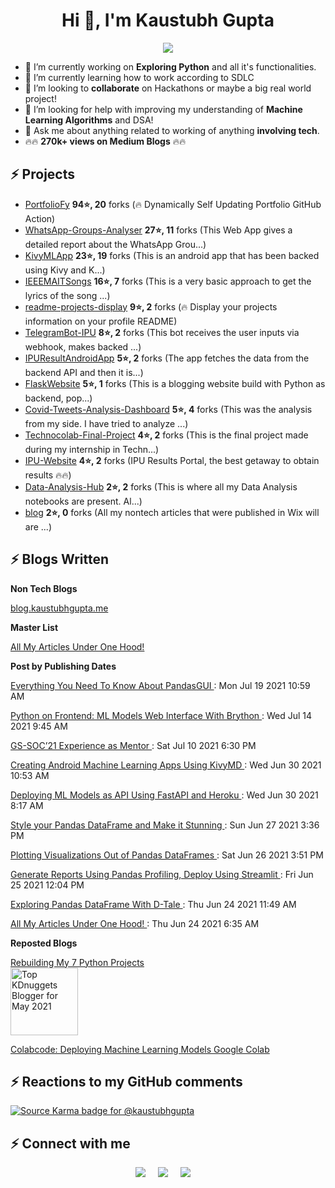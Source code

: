 <h1 align="center">Hi 👋, I'm Kaustubh Gupta</h1>
<p align="center">
<img src="https://github-readme-stats.vercel.app/api?username=kaustubhgupta&show_icons=true&theme=dark&count_private=true&include_all_commits=true&custom_title=Kaustubh's Stats">
</p>

- 🔭 I’m currently working on **Exploring Python** and all it's functionalities.
- 🌱 I’m currently learning how to work according to SDLC
- 👯 I’m looking to **collaborate** on Hackathons or maybe a big real world project!
- 🤔 I’m looking for help with improving my understanding of **Machine Learning Algorithms** and DSA!
- 💬 Ask me about anything related to working of anything **involving tech**.
- 🔥🔥 **270k+ views on Medium Blogs** 🔥🔥

## ⚡ Projects
<!-- PROJECTS START -->
* [PortfolioFy](https://github.com/kaustubhgupta/PortfolioFy) **94⭐, 20** forks (🔥 Dynamically Self Updating Portfolio GitHub Action) 
* [WhatsApp-Groups-Analyser](https://github.com/kaustubhgupta/WhatsApp-Groups-Analyser) **27⭐, 11** forks (This Web App gives a detailed report about the WhatsApp Grou...) 
* [KivyMLApp](https://github.com/kaustubhgupta/KivyMLApp) **23⭐, 19** forks (This is an android app that has been backed using Kivy and K...) 
* [IEEEMAITSongs](https://github.com/kaustubhgupta/IEEEMAITSongs) **16⭐, 7** forks (This is a very basic approach to get the lyrics of the song ...) 
* [readme-projects-display](https://github.com/kaustubhgupta/readme-projects-display) **9⭐, 2** forks (🔥 Display your projects information on your profile README) 
* [TelegramBot-IPU](https://github.com/kaustubhgupta/TelegramBot-IPU) **8⭐, 2** forks (This bot receives the user inputs via webhook, makes backed ...) 
* [IPUResultAndroidApp](https://github.com/kaustubhgupta/IPUResultAndroidApp) **5⭐, 2** forks (The app fetches the data from the backend API and then it is...) 
* [FlaskWebsite](https://github.com/kaustubhgupta/FlaskWebsite) **5⭐, 1** forks (This is a blogging website build with Python as backend, pop...) 
* [Covid-Tweets-Analysis-Dashboard](https://github.com/kaustubhgupta/Covid-Tweets-Analysis-Dashboard) **5⭐, 4** forks (This was the analysis from my side. I have tried to analyze ...) 
* [Technocolab-Final-Project](https://github.com/kaustubhgupta/Technocolab-Final-Project) **4⭐, 2** forks (This is the final project made during my internship in Techn...) 
* [IPU-Website](https://github.com/kaustubhgupta/IPU-Website) **4⭐, 2** forks (IPU Results Portal, the best getaway to obtain results 🔥🔥) 
* [Data-Analysis-Hub](https://github.com/kaustubhgupta/Data-Analysis-Hub) **2⭐, 2** forks (This is where all my Data Analysis notebooks are present. Al...) 
* [blog](https://github.com/kaustubhgupta/blog) **2⭐, 0** forks (All my nontech articles that were published in Wix will are ...)<!-- PROJECTS END -->
   
## ⚡ Blogs Written

**Non Tech Blogs**

[blog.kaustubhgupta.me](https://blog.kaustubhgupta.me/)

**Master List**
<p><a href="https://medium.com/@kaustubhgupta1828/all-my-articles-under-one-hood-f1ab2e5eac89"> All My Articles Under One Hood! </a></p>

**Post by Publishing Dates**
<!-- BLOG-POST-LIST:START --><p><a href=https://www.analyticsvidhya.com/blog/2021/07/everything-you-need-to-know-about-pandasgui/ > Everything You Need To Know About PandasGUI </a>: Mon Jul 19 2021 10:59 AM </p><p><a href=https://www.analyticsvidhya.com/blog/2021/07/python-on-frontend-ml-models-web-interface-with-brython/ > Python on Frontend: ML Models Web Interface With Brython </a>: Wed Jul 14 2021 9:45 AM </p><p><a href=https://blog.kaustubhgupta.me/2021/07/11/gssoc-experience-mentor/ > GS-SOC’21 Experience as Mentor </a>: Sat Jul 10 2021 6:30 PM </p><p><a href=https://www.analyticsvidhya.com/blog/2021/06/creating-android-ml-app-kivymd/ > Creating Android Machine Learning Apps Using KivyMD </a>: Wed Jun 30 2021 10:53 AM </p><p><a href=https://www.analyticsvidhya.com/blog/2021/06/deploying-ml-models-as-api-using-fastapi-and-heroku/ > Deploying ML Models as API Using FastAPI and Heroku </a>: Wed Jun 30 2021 8:17 AM </p><p><a href=https://www.analyticsvidhya.com/blog/2021/06/style-your-pandas-dataframe-and-make-it-stunning/ > Style your Pandas DataFrame and Make it Stunning </a>: Sun Jun 27 2021 3:36 PM </p><p><a href=https://www.analyticsvidhya.com/blog/2021/06/plotting-visualizations-out-of-pandas-dataframes/ > Plotting Visualizations Out of Pandas DataFrames </a>: Sat Jun 26 2021 3:51 PM </p><p><a href=https://www.analyticsvidhya.com/blog/2021/06/generate-reports-using-pandas-profiling-deploy-using-streamlit/ > Generate Reports Using Pandas Profiling, Deploy Using Streamlit </a>: Fri Jun 25 2021 12:04 PM </p><p><a href=https://www.analyticsvidhya.com/blog/2021/06/exploring-pandas-dataframe-with-d-tale/ > Exploring Pandas DataFrame With D-Tale </a>: Thu Jun 24 2021 11:49 AM </p><p><a href=https://medium.com/@kaustubhgupta1828/all-my-articles-under-one-hood-f1ab2e5eac89?source=rss-603da2b47f57------2 > All My Articles Under One Hood! </a>: Thu Jun 24 2021 6:35 AM </p><!-- BLOG-POST-LIST:END -->

**Reposted Blogs**

[Rebuilding My 7 Python Projects](https://www.kdnuggets.com/2021/05/rebuilding-7-python-projects.html) <br> <a href="https://www.kdnuggets.com/2021/06/top-stories-2021-may.html" target="_blank" rel="noopener"><img src="https://www.kdnuggets.com/images/tkb-2105-s.png" width=108 alt="Top KDnuggets Blogger for May 2021"></a>

[Colabcode: Deploying Machine Learning Models Google Colab](https://www.kdnuggets.com/2021/07/colabcode-deploying-machine-learning-models-google-colab.html)

## ⚡ Reactions to my GitHub comments
[![Source Karma badge for @kaustubhgupta](https://sourcekarma-og.vercel.app/api/kaustubhgupta/github)](https://sourcekarma.vercel.app/kaustubhgupta)


## ⚡ Connect with me
<p align="center">
  <a target="_blank" href="https://www.linkedin.com/in/kaustubh-gupta"><img src="https://img.shields.io/badge/LinkedIn-0077B5?style=for-the-badge&logo=linkedin&logoColor=white" /></a>&nbsp;&nbsp;&nbsp;&nbsp;
  <a target="_blank" href="https://twitter.com/Kaustubh1828"><img src="https://img.shields.io/badge/Twitter-1DA1F2?style=for-the-badge&logo=twitter&logoColor=white" /></a>&nbsp;&nbsp;&nbsp;&nbsp;
     <a href="https://medium.com/@kaustubhgupta1828"><img src="https://img.shields.io/badge/Medium-12100E?style=for-the-badge&logo=medium&logoColor=white" /></a>&nbsp;&nbsp;&nbsp;&nbsp;
</p>
